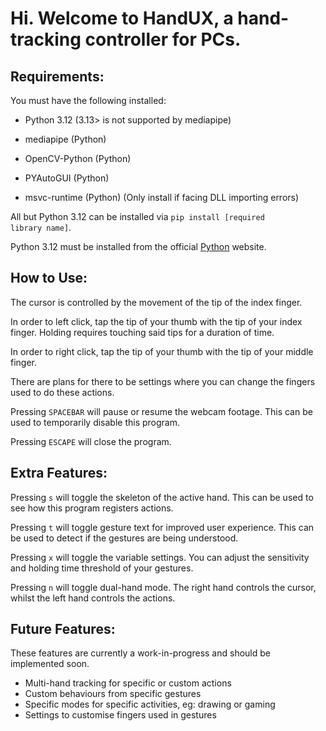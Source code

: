 # Hi. Welcome to HandUX, a hand-tracking controller for PCs.

## Requirements: 
You must have the following installed: 
- Python 3.12 (3.13> is not supported by mediapipe)

- mediapipe (Python)
- OpenCV-Python (Python)
- PYAutoGUI (Python)

- msvc-runtime (Python) (Only install if facing DLL importing errors)

All but Python 3.12 can be installed via <code>pip install [required library name]</code>.

Python 3.12 must be installed from the official [Python](https://www.python.org/downloads/release/python-3120/) website. 

## How to Use: 
The cursor is controlled by the movement of the tip of the index finger. 

In order to left click, tap the tip of your thumb with the tip of your index finger. Holding requires touching said tips for a duration of time. 

In order to right click, tap the tip of your thumb with the tip of your middle finger. 

There are plans for there to be settings where you can change the fingers used to do these actions. 

Pressing <code>SPACEBAR</code> will pause or resume the webcam footage. This can be used to temporarily disable this program. 

Pressing <code>ESCAPE</code> will close the program. 

## Extra Features: 
Pressing <code>s</code> will toggle the skeleton of the active hand. This can be used to see how this program registers actions. 

Pressing <code>t</code> will toggle gesture text for improved user experience. This can be used to detect if the gestures are being understood. 

Pressing <code>x</code> will toggle the variable settings. You can adjust the sensitivity and holding time threshold of your gestures.

Pressing <code>n</code> will toggle dual-hand mode. The right hand controls the cursor, whilst the left hand controls the actions. 

## Future Features: 
These features are currently a work-in-progress and should be implemented soon. 
- Multi-hand tracking for specific or custom actions
- Custom behaviours from specific gestures
- Specific modes for specific activities, eg: drawing or gaming
- Settings to customise fingers used in gestures
